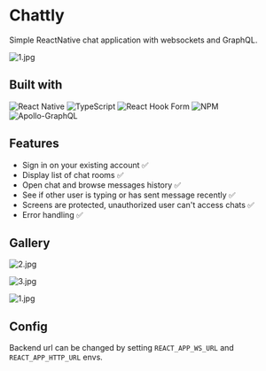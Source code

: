 
# Chattly
Simple ReactNative chat application with websockets and GraphQL.

![1.jpg](media/1.jpg)


## Built with
![React Native](https://img.shields.io/badge/react_native-%2320232a.svg?style=for-the-badge&logo=react&logoColor=%2361DAFB)
![TypeScript](https://img.shields.io/badge/typescript-%23007ACC.svg?style=for-the-badge&logo=typescript&logoColor=white)
![React Hook Form](https://img.shields.io/badge/React%20Hook%20Form-%23EC5990.svg?style=for-the-badge&logo=reacthookform&logoColor=white)
![NPM](https://img.shields.io/badge/NPM-%23CB3837.svg?style=for-the-badge&logo=npm&logoColor=white)
![Apollo-GraphQL](https://img.shields.io/badge/-ApolloGraphQL-311C87?style=for-the-badge&logo=apollo-graphql)


## Features
- Sign in on your existing account ✅
- Display list of chat rooms ✅
- Open chat and browse messages history ✅
- See if other user is typing or has sent message recently ✅
- Screens are protected, unauthorized user can't access chats ✅
- Error handling ✅

## Gallery
![2.jpg](media/2.jpg)

![3.jpg](media/3.jpg)

![1.jpg](media/1.jpg)

## Config
Backend url can be changed by setting `REACT_APP_WS_URL` and `REACT_APP_HTTP_URL` envs.

